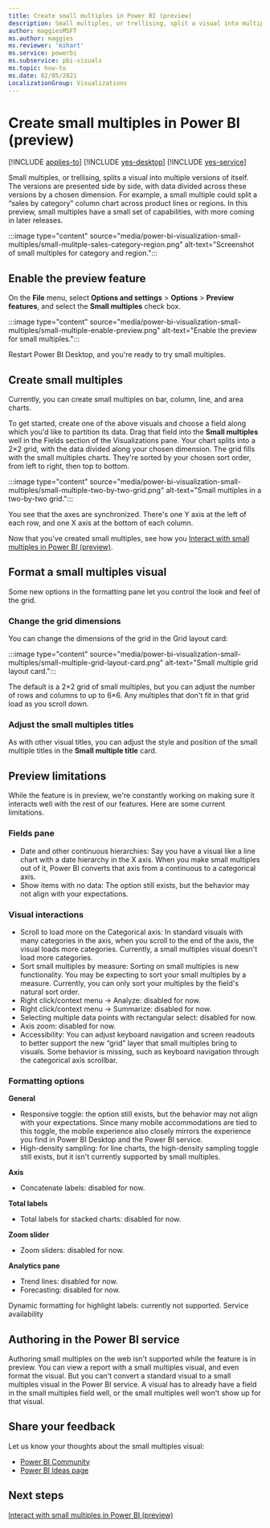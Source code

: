 ```yaml
---
title: Create small multiples in Power BI (preview)
description: Small multiples, or trellising, split a visual into multiple versions of itself, presented side by side, with its data partitioned across these versions by a chosen dimension.
author: maggiesMSFT
ms.author: maggies
ms.reviewer: 'mihart'
ms.service: powerbi
ms.subservice: pbi-visuals
ms.topic: how-to
ms.date: 02/05/2021
LocalizationGroup: Visualizations
---
```

# Create small multiples in Power BI (preview)

[!INCLUDE [applies-to](../includes/applies-to.md)] [!INCLUDE [yes-desktop](../includes/yes-desktop.md)] [!INCLUDE [yes-service](../includes/yes-service.md)]

Small multiples, or trellising, splits a visual into multiple versions of itself. The versions are presented side by side, with data divided across these versions by a chosen dimension. For example, a small multiple could split a “sales by category” column chart across product lines or regions. In this preview, small multiples have a small set of capabilities, with more coming in later releases.

:::image type="content" source="media/power-bi-visualization-small-multiples/small-mulitple-sales-category-region.png" alt-text="Screenshot of small multiples for category and region.":::

## Enable the preview feature

On the **File** menu, select **Options and settings** > **Options** > **Preview features**, and select the **Small multiples** check box.

:::image type="content" source="media/power-bi-visualization-small-multiples/small-multiple-enable-preview.png" alt-text="Enable the preview for small multiples.":::

Restart Power BI Desktop, and you're ready to try small multiples.

## Create small multiples

Currently, you can create small multiples on bar, column, line, and area charts. 

To get started, create one of the above visuals and choose a field along which you'd like to partition its data. Drag that field into the **Small multiples** well in the Fields section of the Visualizations pane. 
Your chart splits into a 2×2 grid, with the data divided along your chosen dimension. The grid fills with the small multiples charts. They're sorted by your chosen sort order, from left to right, then top to bottom.

:::image type="content" source="media/power-bi-visualization-small-multiples/small-multiple-two-by-two-grid.png" alt-text="Small multiples in a two-by-two grid.":::

You see that the axes are synchronized. There's one Y axis at the left of each row, and one X axis at the bottom of each column.

Now that you've created small multiples, see how you [Interact with small multiples in Power BI (preview)](power-bi-visualization-small-multiples-interact.md).

## Format a small multiples visual

Some new options in the formatting pane let you control the look and feel of the grid.

### Change the grid dimensions

You can change the dimensions of the grid in the Grid layout card:

:::image type="content" source="media/power-bi-visualization-small-multiples/small-multiple-grid-layout-card.png" alt-text="Small multiple grid layout card.":::

The default is a 2×2 grid of small multiples, but you can adjust the number of rows and columns to up to 6×6. Any multiples that don't fit in that grid load as you scroll down.


### Adjust the small multiples titles

As with other visual titles, you can adjust the style and position of the small multiple titles in the **Small multiple title** card.

## Preview limitations

While the feature is in preview, we're constantly working on making sure it interacts well with the rest of our features. Here are some current limitations.

### Fields pane

- Date and other continuous hierarchies: Say you have a visual like a line chart with a date hierarchy in the X axis. When you make small multiples out of it, Power BI converts that axis from a continuous to a categorical axis.
- Show items with no data: The option still exists, but the behavior may not align with your expectations.

### Visual interactions

- Scroll to load more on the Categorical axis: In standard visuals with many categories in the axis, when you scroll to the end of the axis, the visual loads more categories. Currently, a small multiples visual doesn't load more categories.
- Sort small multiples by measure: Sorting on small multiples is new functionality. You may be expecting to sort your small multiples by a measure. Currently, you can only sort your multiples by the field's natural sort order.
- Right click/context menu -> Analyze: disabled for now.
- Right click/context menu -> Summarize: disabled for now.
- Selecting multiple data points with rectangular select: disabled for now.
- Axis zoom: disabled for now.
- Accessibility: You can adjust keyboard navigation and screen readouts to better support the new “grid” layer that small multiples bring to visuals. Some behavior is missing, such as keyboard navigation through the categorical axis scrollbar.

### Formatting options

**General**

- Responsive toggle: the option still exists, but the behavior may not align with your expectations. Since many mobile accommodations are tied to this toggle, the mobile experience also closely mirrors the experience you find in Power BI Desktop and the Power BI service.
- High-density sampling: for line charts, the high-density sampling toggle still exists, but it isn't currently supported by small multiples.

**Axis**

- Concatenate labels: disabled for now.

**Total labels**

- Total labels for stacked charts: disabled for now.

**Zoom slider**

- Zoom sliders: disabled for now.

**Analytics pane** 

- Trend lines: disabled for now.
- Forecasting: disabled for now.

Dynamic formatting for highlight labels: currently not supported.
Service availability

## Authoring in the Power BI service

Authoring small multiples on the web isn't supported while the feature is in preview. You can view a report with a small multiples visual, and even format the visual. But you can't convert a standard visual to a small multiples visual in the Power BI service. A visual has to already have a field in the small multiples field well, or the small multiples well won't show up for that visual.

## Share your feedback

Let us know your thoughts about the small multiples visual:

- [Power BI Community](https://community.powerbi.com/)
- [Power BI Ideas page](https://ideas.powerbi.com/ideas/) 

## Next steps

[Interact with small multiples in Power BI (preview)](power-bi-visualization-small-multiples-interact.md)
